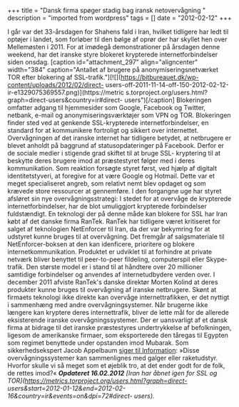 +++
title = "Dansk firma spøger stadig bag iransk netovervågning "
description = "imported from wordpress"
tags = []
date = "2012-02-12"
+++

I går var det 33-årsdagen for Shahens fald i Iran, hvilket tidligere har ledt
til optøjer i landet, som forløber til den bølge af oprør der har skyllet hen
over Mellemøsten i 2011. For at imødegå demonstrationer på årsdagen denne
weekend, har det iranske styre blokeret krypterede internetforbindelser siden
onsdag. [caption id="attachment_297" align="aligncenter" width="384"
caption="Antallet af brugere på anonymiseringsnetværket TOR efter blokering af
SSL-trafik."][![](https://bitbureauet.dk/wp-content/uploads/2012/02/direct-
users-off-2011-11-14-off-150-2012-02-12-ir-e1329075369557.png)](https://metric
s.torproject.org/users.html?graph=direct-users&country=ir#direct-
users")[/caption] Blokeringen omfatter adgang til hjemmesider som Google,
Facebook og Twitter, netbank, e-mail og anonymiseringsværktøjer som VPN og
TOR. Blokeringen finder sted ved at genkende SSL-krypterede
internetforbindelser, en standard for at kommunikere fortroligt og sikkert
over internettet. Overvågningen af det iranske internet har tidligere betydet,
at netbrugere er blevet anholdt på baggrund af statusopdateringer på Facebook.
Derfor er de sociale medier i stigende grad skiftet til at bruge SSL-
kryptering til at beskytte deres brugere imod at præstestyret følger med i
deres kommunikation. Som reaktion forsøgte styret først, ved hjælp af digitalt
identitetstyveri, at foregive for at være Google og Hotmail. Dette var et
meget specialiseret angreb, som relativt nemt blev opdaget og som krævede
store ressourcer at gennemføre. I den forgangne uge har styret afsløret sin
nye overvågningsstrategi: I stedet for at overvåge de krypterede
internetforbindelser, har de blot umuliggjort krypterede forbindelser
fuldstændigt. En teknologi der på denne måde kan blokere for SSL har Iran købt
af det danske firma RanTek. RanTek har tidligere været kritiseret for salget
af teknologien NetEnforcer til Iran, da der var bekymring for at udstyret
kunne bruges til at overvågning. Det fremgår af salgsmateriale til
NetEnforcer-boksen at den kan idenficere, prioritere og blokere
internetkommunikation. Produktet er udviklet til at forhindre at private
netværk bliver benyttet til peer-to-peer fildeling, computerspil eller Skype-
trafik. Den største model er i stand til at håndtere over 20 millioner
samtidige forbindelser og anvendes af internetudbydere verden over. I december
2011 afviste RanTek's danske direktør Morten Kolind at deres produkter kunne
bruges til overvågning af iranske netbrugere. Skønt at firmaets teknologi ikke
direkte kan overvåge internettrafikken, er det nyttigt i sammenhæng med andre
overvågningsystemer. Når brugerne ikke længere kan kryptere deres
internettrafik, bliver de lette mål for de allerede eksisterende iranske
overvågningssystemer. Der er uansvarligt af et dansk firma at bidrage til det
iranske præstestyres undertrykkelse af befolkningen, ligesom de amerikanske
firmaer, som eksporterede den tåregas til Egypten som regimet benyttede under
opstanden imod Mubarak. Som sikkerhedsekspert Jacob Appelbaum [siger til
Information]( http://www.information.dk/289080): »Disse overvågningssystemer
kan sammenlignes med galger eller raketudstyr. Hvorfor skulle vi så meget som
et øjeblik tro, at det ender godt for de folk, de rettes imod?« _**Opdateret
16.02.2012** [Iran har åbnet igen for SSL og
TOR](https://metrics.torproject.org/users.html?graph=direct-
users&start=2012-01-12&end=2012-02-16&country=ir&events=on&dpi=72#direct-
users)._

